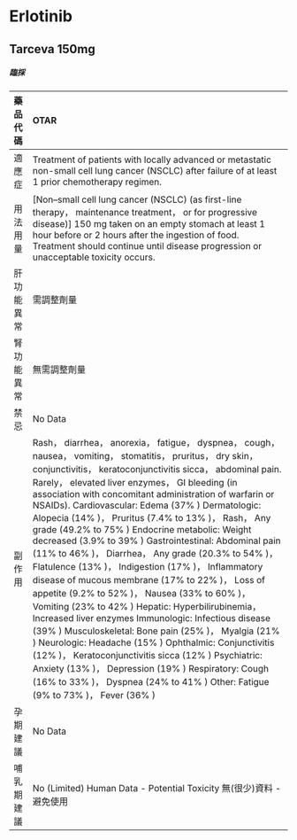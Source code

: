 # Erlotinib

## Tarceva 150mg

##### 臨採

| 藥品代碼   | OTAR                                                                                                                                                                                                                                                                                                                                                                                                                                                                                                                                                                                                                                                                                                                                                                                                                                                                                                                                                                                                                                                                                                                                                            |
|:-----------|:----------------------------------------------------------------------------------------------------------------------------------------------------------------------------------------------------------------------------------------------------------------------------------------------------------------------------------------------------------------------------------------------------------------------------------------------------------------------------------------------------------------------------------------------------------------------------------------------------------------------------------------------------------------------------------------------------------------------------------------------------------------------------------------------------------------------------------------------------------------------------------------------------------------------------------------------------------------------------------------------------------------------------------------------------------------------------------------------------------------------------------------------------------------|
| 適應症     | Treatment of patients with locally advanced or metastatic non-small cell lung cancer (NSCLC) after failure of at least 1 prior chemotherapy regimen.                                                                                                                                                                                                                                                                                                                                                                                                                                                                                                                                                                                                                                                                                                                                                                                                                                                                                                                                                                                                            |
| 用法用量   | [Non–small cell lung cancer (NSCLC) (as first-line therapy， maintenance treatment， or for progressive disease)] 150 mg taken on an empty stomach at least 1 hour before or 2 hours after the ingestion of food. Treatment should continue until disease progression or unacceptable toxicity occurs.                                                                                                                                                                                                                                                                                                                                                                                                                                                                                                                                                                                                                                                                                                                                                                                                                                                          |
| 肝功能異常 | 需調整劑量                                                                                                                                                                                                                                                                                                                                                                                                                                                                                                                                                                                                                                                                                                                                                                                                                                                                                                                                                                                                                                                                                                                                                      |
| 腎功能異常 | 無需調整劑量                                                                                                                                                                                                                                                                                                                                                                                                                                                                                                                                                                                                                                                                                                                                                                                                                                                                                                                                                                                                                                                                                                                                                    |
| 禁忌       | No Data                                                                                                                                                                                                                                                                                                                                                                                                                                                                                                                                                                                                                                                                                                                                                                                                                                                                                                                                                                                                                                                                                                                                                         |
| 副作用     | Rash， diarrhea， anorexia， fatigue， dyspnea， cough， nausea， vomiting， stomatitis， pruritus， dry skin， conjunctivitis， keratoconjunctivitis sicca， abdominal pain. Rarely， elevated liver enzymes， GI bleeding (in association with concomitant administration of warfarin or NSAIDs). Cardiovascular: Edema (37% ) Dermatologic: Alopecia (14% )， Pruritus (7.4% to 13% )， Rash， Any grade (49.2% to 75% ) Endocrine metabolic: Weight decreased (3.9% to 39% ) Gastrointestinal: Abdominal pain (11% to 46% )， Diarrhea， Any grade (20.3% to 54% )， Flatulence (13% )， Indigestion (17% )， Inflammatory disease of mucous membrane (17% to 22% )， Loss of appetite (9.2% to 52% )， Nausea (33% to 60% )， Vomiting (23% to 42% ) Hepatic: Hyperbilirubinemia， Increased liver enzymes Immunologic: Infectious disease (39% ) Musculoskeletal: Bone pain (25% )， Myalgia (21% ) Neurologic: Headache (15% ) Ophthalmic: Conjunctivitis (12% )， Keratoconjunctivitis sicca (12% ) Psychiatric: Anxiety (13% )， Depression (19% ) Respiratory: Cough (16% to 33% )， Dyspnea (24% to 41% ) Other: Fatigue (9% to 73% )， Fever (36% ) |
| 孕期建議   | No Data                                                                                                                                                                                                                                                                                                                                                                                                                                                                                                                                                                                                                                                                                                                                                                                                                                                                                                                                                                                                                                                                                                                                                         |
| 哺乳期建議 | No (Limited) Human Data - Potential Toxicity 無(很少)資料 - 避免使用                                                                                                                                                                                                                                                                                                                                                                                                                                                                                                                                                                                                                                                                                                                                                                                                                                                                                                                                                                                                                                                                                            |

